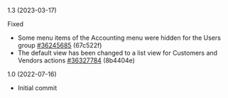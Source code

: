1.3 (2023-03-17)

Fixed
- Some menu items of the Accounting menu were hidden for the Users group [#36245685](https://netping.teamwork.com/#/tasks/36245685) (67c522f)
- The default view has been changed to a list view for Customers and Vendors actions [#36327784](https://netping.teamwork.com/app/tasks/36327784) (8b4404e)

1.0 (2022-07-16)

- Initial commit
